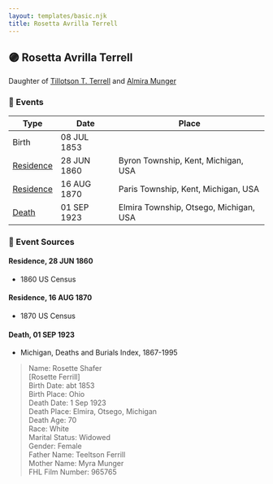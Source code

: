 ```yaml
---
layout: templates/basic.njk
title: Rosetta Avrilla Terrell
---
```

## 🟣 Rosetta Avrilla Terrell

Daughter of [Tillotson T. Terrell](/people/5/59687792) and [Almira Munger](/people/3/36419408)

### 📆 Events

Type | Date | Place
------ | ------ | ------
Birth | 08 JUL 1853 |
[Residence](#event-2a72e59d-9c6a-4d4d-9955-efcd78d81c52) | 28 JUN 1860 | Byron Township, Kent, Michigan, USA
[Residence](#event-edb20dd0-fac9-4313-8037-311e7951b68a) | 16 AUG 1870 | Paris Township, Kent, Michigan, USA
[Death](#event-5e294983-341c-4fa1-a0dd-54a3f763aaa1) | 01 SEP 1923 | Elmira Township, Otsego, Michigan, USA

### 📰 Event Sources

#### <a id="event-2a72e59d-9c6a-4d4d-9955-efcd78d81c52"></a> Residence, 28 JUN 1860
* 1860 US Census

#### <a id="event-edb20dd0-fac9-4313-8037-311e7951b68a"></a> Residence, 16 AUG 1870
* 1870 US Census

#### <a id="event-5e294983-341c-4fa1-a0dd-54a3f763aaa1"></a> Death, 01 SEP 1923
* Michigan, Deaths and Burials Index, 1867-1995
>   
  > Name: Rosette Shafer  
  > [Rosette Ferrill]  
  > Birth Date: abt 1853  
  > Birth Place: Ohio  
  > Death Date: 1 Sep 1923  
  > Death Place: Elmira, Otsego, Michigan  
  > Death Age: 70  
  > Race: White  
  > Marital Status: Widowed  
  > Gender: Female  
  > Father Name: Teeltson Ferrill  
  > Mother Name: Myra Munger  
  > FHL Film Number: 965765
